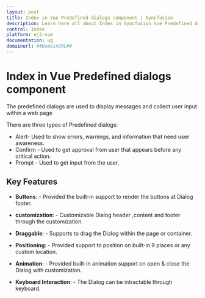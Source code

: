 ```yaml
---
layout: post
title: Index in Vue Predefined dialogs component | Syncfusion
description: Learn here all about Index in Syncfusion Vue Predefined dialogs component of Syncfusion Essential JS 2 and more.
control: Index 
platform: ej2-vue
documentation: ug
domainurl: ##DomainURL##
---
```


# Index in Vue Predefined dialogs component

The predefined dialogs are used to display messages and collect user input within a web page

There are three types of Predefined dialogs:

* Alert- Used to show errors, warnings, and information that need user awareness.
* Confirm - Used to get approval from user that appears before any critical action.
* Prompt - Used to get input from the user.

## Key Features

* **Buttons**: - Provided the built-in support to render the buttons at Dialog footer.

* **customization**: - Customizable Dialog header ,content and footer through the customization.

* **Draggable**: - Supports to drag the Dialog within the page or container.

* **Positioning**: - Provided support to
position on built-in 9 places or any custom location.

* **Animation**: - Provided built-in animation support on open & close the Dialog with customization.

* **Keyboard Interaction**: - The Dialog can be intractable through keyboard.
